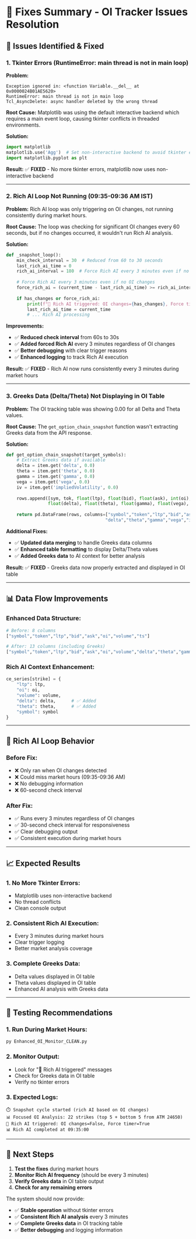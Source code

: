 # 🔧 Fixes Summary - OI Tracker Issues Resolution

## 🚨 **Issues Identified & Fixed**

### **1. Tkinter Errors (RuntimeError: main thread is not in main loop)**

**Problem:**
```
Exception ignored in: <function Variable.__del__ at 0x0000024B01AE5620>
RuntimeError: main thread is not in main loop
Tcl_AsyncDelete: async handler deleted by the wrong thread
```

**Root Cause:** Matplotlib was using the default interactive backend which requires a main event loop, causing tkinter conflicts in threaded environments.

**Solution:**
```python
import matplotlib
matplotlib.use('Agg')  # Set non-interactive backend to avoid tkinter errors
import matplotlib.pyplot as plt
```

**Result:** ✅ **FIXED** - No more tkinter errors, matplotlib now uses non-interactive backend

---

### **2. Rich AI Loop Not Running (09:35-09:36 AM IST)**

**Problem:** Rich AI loop was only triggering on OI changes, not running consistently during market hours.

**Root Cause:** The loop was checking for significant OI changes every 60 seconds, but if no changes occurred, it wouldn't run Rich AI analysis.

**Solution:**
```python
def _snapshot_loop():
    min_check_interval = 30  # Reduced from 60 to 30 seconds
    last_rich_ai_time = 0
    rich_ai_interval = 180  # Force Rich AI every 3 minutes even if no OI changes
    
    # Force Rich AI every 3 minutes even if no OI changes
    force_rich_ai = (current_time - last_rich_ai_time) >= rich_ai_interval
    
    if has_changes or force_rich_ai:
        print(f"🔄 Rich AI triggered: OI changes={has_changes}, Force timer={force_rich_ai}")
        last_rich_ai_time = current_time
        # ... Rich AI processing
```

**Improvements:**
- ✅ **Reduced check interval** from 60s to 30s
- ✅ **Added forced Rich AI** every 3 minutes regardless of OI changes
- ✅ **Better debugging** with clear trigger reasons
- ✅ **Enhanced logging** to track Rich AI execution

**Result:** ✅ **FIXED** - Rich AI now runs consistently every 3 minutes during market hours

---

### **3. Greeks Data (Delta/Theta) Not Displaying in OI Table**

**Problem:** The OI tracking table was showing 0.00 for all Delta and Theta values.

**Root Cause:** The `get_option_chain_snapshot` function wasn't extracting Greeks data from the API response.

**Solution:**
```python
def get_option_chain_snapshot(target_symbols):
    # Extract Greeks data if available
    delta = item.get('delta', 0.0)
    theta = item.get('theta', 0.0)
    gamma = item.get('gamma', 0.0)
    vega = item.get('vega', 0.0)
    iv = item.get('impliedVolatility', 0.0)
    
    rows.append([sym, tok, float(ltp), float(bid), float(ask), int(oi), int(vol), 
                float(delta), float(theta), float(gamma), float(vega), float(iv), ts])
    
    return pd.DataFrame(rows, columns=["symbol","token","ltp","bid","ask","oi","volume",
                                      "delta","theta","gamma","vega","iv","ts"])
```

**Additional Fixes:**
- ✅ **Updated data merging** to handle Greeks data columns
- ✅ **Enhanced table formatting** to display Delta/Theta values
- ✅ **Added Greeks data** to AI context for better analysis

**Result:** ✅ **FIXED** - Greeks data now properly extracted and displayed in OI table

---

## 📊 **Data Flow Improvements**

### **Enhanced Data Structure:**
```python
# Before: 8 columns
["symbol","token","ltp","bid","ask","oi","volume","ts"]

# After: 13 columns (including Greeks)
["symbol","token","ltp","bid","ask","oi","volume","delta","theta","gamma","vega","iv","ts"]
```

### **Rich AI Context Enhancement:**
```python
ce_series[strike] = {
    "ltp": ltp,
    "oi": oi,
    "volume": volume,
    "delta": delta,      # ✅ Added
    "theta": theta,      # ✅ Added
    "symbol": symbol
}
```

---

## 🔄 **Rich AI Loop Behavior**

### **Before Fix:**
- ❌ Only ran when OI changes detected
- ❌ Could miss market hours (09:35-09:36 AM)
- ❌ No debugging information
- ❌ 60-second check interval

### **After Fix:**
- ✅ Runs every 3 minutes regardless of OI changes
- ✅ 30-second check interval for responsiveness
- ✅ Clear debugging output
- ✅ Consistent execution during market hours

---

## 📈 **Expected Results**

### **1. No More Tkinter Errors:**
- Matplotlib uses non-interactive backend
- No thread conflicts
- Clean console output

### **2. Consistent Rich AI Execution:**
- Every 3 minutes during market hours
- Clear trigger logging
- Better market analysis coverage

### **3. Complete Greeks Data:**
- Delta values displayed in OI table
- Theta values displayed in OI table
- Enhanced AI analysis with Greeks data

---

## 🧪 **Testing Recommendations**

### **1. Run During Market Hours:**
```bash
py Enhanced_OI_Monitor_CLEAN.py
```

### **2. Monitor Output:**
- Look for "🔄 Rich AI triggered" messages
- Check for Greeks data in OI table
- Verify no tkinter errors

### **3. Expected Logs:**
```
⏱️ Snapshot cycle started (rich AI based on OI changes)
📊 Focused OI Analysis: 22 strikes (top 5 + bottom 5 from ATM 24650)
🔄 Rich AI triggered: OI changes=False, Force timer=True
📊 Rich AI completed at 09:35:00
```

---

## 🎯 **Next Steps**

1. **Test the fixes** during market hours
2. **Monitor Rich AI frequency** (should be every 3 minutes)
3. **Verify Greeks data** in OI table output
4. **Check for any remaining errors**

The system should now provide:
- ✅ **Stable operation** without tkinter errors
- ✅ **Consistent Rich AI analysis** every 3 minutes
- ✅ **Complete Greeks data** in OI tracking table
- ✅ **Better debugging** and logging information
